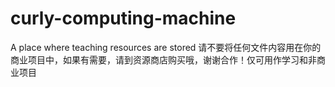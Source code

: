 # curly-computing-machine
A place where teaching resources are stored
请不要将任何文件内容用在你的商业项目中，如果有需要，请到资源商店购买哦，谢谢合作！仅可用作学习和非商业项目
